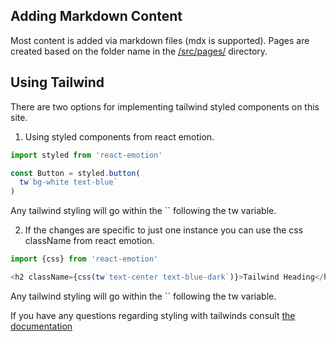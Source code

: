 ## Adding Markdown Content
Most content is added via markdown files (mdx is supported). Pages are created based on the folder name in the [/src/pages/](../master/src/pages/) directory.

## Using Tailwind
There are two options for implementing tailwind styled components on this site.
1. Using styled components from react emotion. 
```javascript
import styled from 'react-emotion'

const Button = styled.button(
  tw`bg-white text-blue`
)
```
Any tailwind styling will go within the \`\` following the tw variable.

2. If the changes are specific to just one instance you can use the css className from react emotion.
```javascript
import {css} from 'react-emotion'

<h2 className={css(tw`text-center text-blue-dark`)}>Tailwind Heading</h2>
```
Any tailwind styling will go within the \`\` following the tw variable.

If you have any questions regarding styling with tailwinds consult [the documentation](https://tailwindcss.com/docs/what-is-tailwind/)
